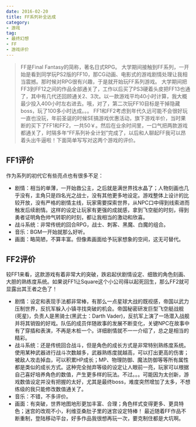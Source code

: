 ```yaml
---
date: 2016-02-20
title: FF系列补全达成
category:
- 游戏
tag:
- 最终幻想
- FF
- 游戏评价
---
```

> FF是Final Fantasy的简称，著名日式RPG。
大学期间接触到FF系列，一开始是看到同学玩PS2版的FF10，那CG动画、电影式的游戏剧情处理让我相当震撼。那时候对RPG很有兴趣，于是就开始玩FF系列游戏。
大学期间把FF3到FF12之间的作品全部通关了，工作以后买了PS3硬着头皮把FF13也通了，其中有几代还回顾通关2、3次。以一款游戏平均40小时计算，我大概最少投入400小时左右进去。哦，对了，第二次玩FF10目标是干掉隐藏boss，玩了100多小时达成。。。
FF1和FF2考虑到年代久远可能不会很好玩一直也没玩，年前圣诞的时候SE搞游戏优惠活动，旗下游戏半价，当时果断的买下了FF1和FF2，一共50￥。然后在业余时间里，一口气把两款游戏都通关了，时隔多年“FF系列补全计划”完成了，以后和人聊起FF我可以昂着头出牛逼啦！下面简单写写对这两个游戏的评价。
## FF1评价
作为系列的初代它有些亮点也有很多不足：
* 剧情：相当的单薄，一开始救公主，之后就是满世界找水晶了；人物刻画也几乎没有，主角只是四名光之战士，没有其他更多地设定。游戏整体上设计的比较开放，没有严格的剧情主线，玩家需要探索世界，从NPC口中得到线索进而触发后续剧情。这样的设定让玩家有更强的成就感，拿到飞空艇的时刻，得到勇者证明角色帅气转职的时刻，都让我相当的激动和欣喜。
* 战斗系统：非常传统的回合RPG，战士、刺客、黑魔、白魔的组合。
* 音乐：BGM一开始就那么好听。
* 画面：略简陋，不算丰富。但像素画面给予玩家想象的空间，这无可替代。
## FF2评价
较FF1来看，这款游戏有着非常大的突破，跌宕起伏剧情设定、细致的角色刻画、大胆的熟练度系统。如果说FF1让Square这个小公司得以起死回生，那么FF2就可显露出其王者之色了！
* 剧情：设定和表现手法都非常棒，有那么一点星球大战的既视感，帝国以武力压制世界，反抗军躲入小镇寻找突破的机会。帝国秘密研发巨型飞空艇战舰(死星)，负责人是黑骑士(黑武士：Darth Vader)，反抗军上演了一场潜入战舰并将其销毁的好戏。队伍的成员伴随故事的发展不断变化，关键NPC在故事中有了穿插和表演，不再是木桩一个。详细剧情就不一一介绍了，总之是相当的精彩。
* 战斗系统：还是传统回合战斗，但是角色的成长方式是非常特别熟练度系统。使用某种武器进行战斗次数越多，武器熟练度就越高，可以打出更高的伤害；被敌人攻击掉血，可以积累HP成长；MP、物理防御、魔法防御等等所有属性都是类似的成长方式。这种完全抛弃等级的设定让人眼前一亮，玩家可以根据自己喜好培养角色的数值，产生更多样的玩法。不过。。。可能因为太创新，游戏数值设定并没有把握的太好，尤其是最终boss，难度突然增加了太多，不想练级的我只能修改数值通关了。
* 音乐：不错，不多评价。
* 画面：有突破，世界地图地形更加丰富、合理；角色样式变得更多、更具特色；迷宫的改观不小，利维亚桑肚子里的迷宫设定特棒！
最近随着FF作品不断重制，登陆移动平台，好多作品我很想再玩一次，要克制住都是大坑啊。
